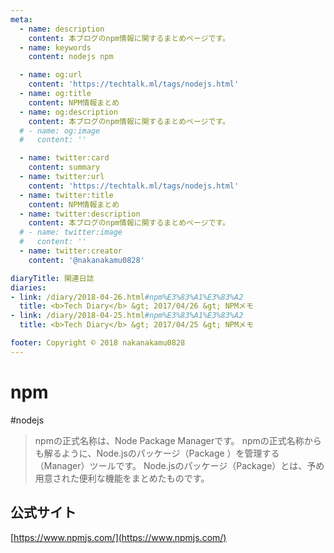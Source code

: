 ```yaml
---
meta:
  - name: description
    content: 本ブログのnpm情報に関するまとめページです。
  - name: keywords
    content: nodejs npm

  - name: og:url
    content: 'https://techtalk.ml/tags/nodejs.html'
  - name: og:title
    content: NPM情報まとめ
  - name: og:description
    content: 本ブログのnpm情報に関するまとめページです。
  # - name: og:image
  #   content: ''

  - name: twitter:card
    content: summary
  - name: twitter:url
    content: 'https://techtalk.ml/tags/nodejs.html'
  - name: twitter:title
    content: NPM情報まとめ
  - name: twitter:description
    content: 本ブログのnpm情報に関するまとめページです。
  # - name: twitter:image
  #   content: ''
  - name: twitter:creator
    content: '@nakanakamu0828'

diaryTitle: 関連日誌
diaries:
- link: /diary/2018-04-26.html#npm%E3%83%A1%E3%83%A2
  title: <b>Tech Diary</b> &gt; 2017/04/26 &gt; NPMメモ
- link: /diary/2018-04-25.html#npm%E3%83%A1%E3%83%A2
  title: <b>Tech Diary</b> &gt; 2017/04/25 &gt; NPMメモ

footer: Copyright © 2018 nakanakamu0828
---
```

# npm
#nodejs
>npmの正式名称は、Node Package Managerです。
>npmの正式名称からも解るように、Node.jsのパッケージ（Package ）を管理する（Manager）ツールです。
>Node.jsのパッケージ（Package）とは、予め用意された便利な機能をまとめたものです。


## 公式サイト
[https://www.npmjs.com/](https://www.npmjs.com/)
